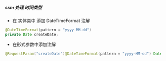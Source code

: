 ##### ssm 处理 时间类型

- 在 实体类中 添加 DateTimeFormat 注解

```java
@DateTimeFormat(pattern = "yyyy-MM-dd")
private Date createDate;
```

- 在形式参数中添加注解

```java
@RequestParam("createDate")@DateTimeFormat(pattern = "yyyy-MM-dd") Date createDate
```


